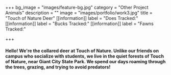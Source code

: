 +++
bg_image = "images/feature-bg.jpg"
category = "Other Project Animals"
description = ""
image = "images/portfolio/work3.jpg"
title = "Touch of Nature Deer"
[[information]]
label = "Does Tracked:"
[[information]]
label = "Bucks Tracked:"
[[information]]
label = "Fawns Tracked:"

+++
#### Hello! We're the collared deer at Touch of Nature. Unlike our friends on campus who socialize with students, we live in the quiet forests of Touch of Nature, near Giant City State Park. We spend our days roaming through the trees, grazing, and trying to avoid predators!